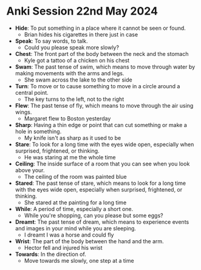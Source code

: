 # Anki Session 22nd May 2024

- **Hide**: To put something in a place where it cannot be seen or found.
  - Brian hides his cigarettes in there just in case
- **Speak**: To say words, to talk.
  - Could you please speak more slowly?
- **Chest**: The front part of the body between the neck and the stomach
  - Kyle got a tattoo of a chicken on his chest
- **Swam**: The past tense of swim, which means to move through water by making movements with the arms and legs.
  - She swam across the lake to the other side
- **Turn**: To move or to cause something to move in a circle around a central point.
  - The key turns to the left, not to the right
- **Flew**: The past tense of fly, which means to move through the air using wings.
  - Margaret flew to Boston yesterday
- **Sharp**: Having a thin edge or point that can cut something or make a hole in something.
  - My knife isn't as sharp as it used to be
- **Stare**: To look for a long time with the eyes wide open, especially when surprised, frightened, or thinking.
  - He was staring at me the whole time
- **Ceiling**: The inside surface of a room that you can see when you look above your.
  - The ceiling of the room was painted blue
- **Stared**: The past tense of stare, which means to look for a long time with the eyes wide open, especially when surprised, frightened, or thinking.
  - She stared at the painting for a long time
- **While**: A period of time, especially a short one.
  - While you're shopping, can you please but some eggs?
- **Dreamt**: The past tense of dream, which means to experience events and images in your mind while you are sleeping.
  - I dreamt I was a horse and could fly
- **Wrist**: The part of the body between the hand and the arm.
  - Hector fell and injured his wrist
- **Towards**: In the direction of.
  - Move towards me slowly, one step at a time
